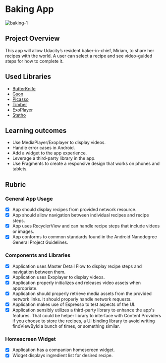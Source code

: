 # Baking App

![baking-1](https://user-images.githubusercontent.com/30549956/45268689-2ca3d180-b435-11e8-9d51-9ee74ab0a50e.jpg)

## Project Overview

This app will allow Udacity’s resident baker-in-chief, Miriam, to share her recipes with the world.
A user can select a recipe and see video-guided steps for how to complete it.

## Used Libraries

* [ButterKnife](https://github.com/JakeWharton/butterknife)
* [Gson](https://github.com/google/gson)
* [Picasso](https://github.com/square/picasso)
* [Timber](https://github.com/JakeWharton/timber)
* [ExoPlayer](https://github.com/google/ExoPlayer)
* [Stetho](https://github.com/facebook/stetho)

## Learning outcomes

* Use MediaPlayer/Exoplayer to display videos.
* Handle error cases in Android.
* Add a widget to the app experience.
* Leverage a third-party library in the app.
* Use Fragments to create a responsive design that works on phones and tablets.

## Rubric

### General App Usage
- [x] App should display recipes from provided network resource.
- [x] App should allow navigation between individual recipes and recipe steps.
- [x] App uses RecyclerView and can handle recipe steps that include videos or images.
- [x] App conforms to common standards found in the Android Nanodegree General Project Guidelines.

### Components and Libraries
- [x] Application uses Master Detail Flow to display recipe steps and navigation between them.
- [x] Application uses Exoplayer to display videos.
- [x] Application properly initializes and releases video assets when appropriate.
- [x] Application should properly retrieve media assets from the provided network links. It should properly handle network requests.
- [x] Application makes use of Espresso to test aspects of the UI.
- [x] Application sensibly utilizes a third-party library to enhance the app's features. That could be helper library to interface with Content Providers if you choose to store the recipes, a UI binding library to avoid writing findViewById a bunch of times, or something similar.

### Homescreen Widget
- [x] Application has a companion homescreen widget.
- [x] Widget displays ingredient list for desired recipe.
